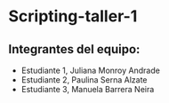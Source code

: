 # Scripting-taller-1

## Integrantes del equipo: 
- Estudiante 1, Juliana Monroy Andrade
- Estudiante 2, Paulina Serna Alzate
- Estudiante 3, Manuela Barrera Neira

